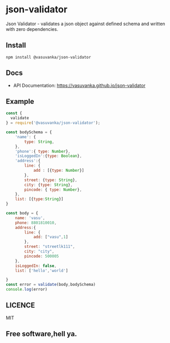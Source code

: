 # json-validator
Json Validator - validates a json object against defined schema and written with zero dependencies.

## Install

```
npm install @vasuvanka/json-validator
```

## Docs

* API Documentation: https://vasuvanka.github.io/json-validator

## Example

```js
const {
  validate
} = require('@vasuvanka/json-validator');

const bodySchema = {
    'name': {
        type: String,
    },
    'phone':{ type: Number},
    'isLoggedIn':{type: Boolean},
    'address':{
        line: { 
            add : [{type: Number}]
        },
        street: {type: String},
        city: {type: String},
        pincode: { type: Number},
    },
    list: [{type:String}]
}

const body = {
    name: 'vasu',
    phone: 8801810010,
    address:{
        line: {
            add: ["vasu",1]
        },
        street: "streetlk111",
        city: "city",
        pincode: 500005
    },
    isLoggedIn: false,
    list: ['hello','world']

}
const error = validate(body,bodySchema)
console.log(error)

```
## LICENCE
MIT

## Free software,hell ya.